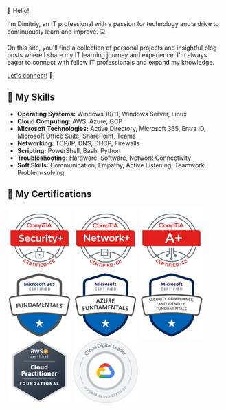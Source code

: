 👋 Hello! 

I'm Dimitriy, an IT professional with a passion for technology and a drive to continuously learn and improve. 💻

On this site, you'll find a collection of personal projects and insightful blog posts where I share my IT learning journey and experience. I'm always eager to connect with fellow IT professionals and expand my knowledge. 

<a href="https://linkedin.com/dleontev" target="_blank" rel="noopener noreferrer">Let's connect!</a> 🤝

## 🧰 My Skills 

* **Operating Systems:** Windows 10/11, Windows Server, Linux
* **Cloud Computing:** AWS, Azure, GCP
* **Microsoft Technologies:** Active Directory, Microsoft 365, Entra ID, Microsoft Office Suite, SharePoint, Teams
* **Networking:** TCP/IP, DNS, DHCP, Firewalls
* **Scripting:** PowerShell, Bash, Python
* **Troubleshooting:** Hardware, Software, Network Connectivity
* **Soft Skills:** Communication, Empathy, Active Listening, Teamwork, Problem-solving

## 🏅 My Certifications 

<div class="certs"> <a href="https://www.comptia.org/certifications/security+" target="_blank" rel="noopener noreferrer"><img src="/certs/comptia-security-ce-certification.png" alt="CompTIA Security+" width="150" /></a> <a href="https://www.comptia.org/certifications/network+" target="_blank" rel="noopener noreferrer"><img src="/certs/comptia-network-ce-certification.1.png" alt="CompTIA Network+" width="150" /></a> <a href="https://www.comptia.org/certifications/a" target="_blank" rel="noopener noreferrer"><img src="/certs/comptia-a-ce-certification.1.png" alt="CompTIA A+" width="150" /></a> </div>

<div class="certs"> <a href="https://learn.microsoft.com/en-us/certifications/exams/ms-900" target="_blank" rel="noopener noreferrer"><img src="/certs/ms900.png" alt="Microsoft 365 Fundamentals" width="150" /></a> <a href="https://learn.microsoft.com/en-us/certifications/exams/az-900" target="_blank" rel="noopener noreferrer"><img src="/certs/az900.png" alt="Microsoft Azure Fundamentals" width="150" /></a> <a href="https://learn.microsoft.com/en-us/certifications/exams/sc-900" target="_blank" rel="noopener noreferrer"><img src="/certs/sc900.png" alt="Microsoft Security, Compliance, and Identity Fundamentals" width="150" /></a> </div>

<div class="certs"> <a href="https://aws.amazon.com/certification/certified-cloud-practitioner/" target="_blank" rel="noopener noreferrer"><img src="/certs/aws-certified-cloud-practitioner.png" alt="AWS Certified Cloud Practitioner" width="150" /></a> <a href="https://cloud.google.com/certification/cloud-digital-leader" target="_blank" rel="noopener noreferrer"><img src="/certs/cloud-digital-leader-certification.png" alt="Google Cloud Digital Leader" width="150" /></a> </div>

<style>
  /* Basic responsive design for smaller screens */
  @media (max-width: 768px) { 
    div.certs { /* Target only divs with the class "certs" */
      display: flex;
      flex-wrap: wrap; /* Allow items to wrap onto multiple lines */
      justify-content: center; /* Center the items horizontally */
    }
    div.certs img { /* Target images within divs with the class "certs" */
      max-width: 48%; /* Make images take up almost half the screen width */
      margin: 5px; /* Add some space between images */
    }
  }
</style>